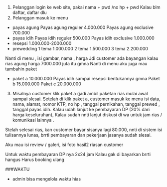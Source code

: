 1. Pelanggan login ke web site, pakai nama + pwd /no hp + pwd
   Kalau blm daftar, daftar dlu
2. Pelanggan masuk ke menu
- payas agung
  Payas agung reguler 4.000.000
  Payas agung exclusive 700.000
- payas idih
  Payas idih reguler 500.000
  Payas idih exclusive 1.000.000
- resepsi
  1.000.000-2000.000
- prewedding
  1 tema 1.000.000
  2 tema 1.500.000
  3 tema 2.200.000

Nanti di menu , isi gambar, nama , harga
Jdi customer ada bayangan kalau rias agung harga 7000.000 juta itu gmna
Nanti di menu aku juga mau tambahin paket

- paket a 10.000.000
  Payas idih  sampai resepsi bentukannya gmna
  Paket b 15.000.000
  Paket c 20.000.000

3. Misalnya customer klik paket a (jadi ambil paketan rias mulai awal sampai slesai. Setelah di klik paket a, customer masuk ke menu isi data, nama, alamat, nomor KTP, no hp , tanggal pernikahan, tanggal prewed , tanggal payas idih.
   Kalau udah lanjut ke pembayaran DP (20% dari harga keseluruhan),
   Kalau sudah nnti lanjut diskusi di wa untuk jam rias / komunikasi lainnya .

Stelah selesai rias, kan customer bayar sisanya lagi 80.000, nnti di sistem isi tulisannya lunas, brrti pembayaran dan pekerjaan jasanya sudah slesai.

Aku mau isi review / galeri, isi foto hasil2 riasan customer

Untuk waktu pembayaran DP nya 2x24 jam
Kalau gak di bayarkan brrti hangus
Harus booking ulang

###WAKTU

- admin bisa mengelola waktu hias